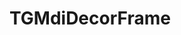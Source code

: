 <!-- TGMdiDecorFrame.md --- 
;; 
;; Description: 
;; Author: Hongyi Wu(吴鸿毅)
;; Email: wuhongyi@qq.com 
;; Created: 三 11月  9 15:28:27 2016 (+0800)
;; Last-Updated: 三 11月  9 15:28:38 2016 (+0800)
;;           By: Hongyi Wu(吴鸿毅)
;;     Update #: 1
;; URL: http://wuhongyi.cn -->

# TGMdiDecorFrame

<!-- TGMdiDecorFrame.md ends here -->
